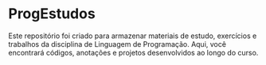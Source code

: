 # ProgEstudos
Este repositório foi criado para armazenar materiais de estudo, exercícios e trabalhos da disciplina de Linguagem de Programação. Aqui, você encontrará códigos, anotações e projetos desenvolvidos ao longo do curso.
